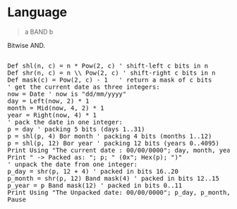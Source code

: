 # Language

> a BAND b

Bitwise AND.

<pre>

Def shl(n, c) = n * Pow(2, c) ' shift-left c bits in n
Def shr(n, c) = n \\ Pow(2, c) ' shift-right c bits in n
Def mask(c) = Pow(2, c) - 1   ' return a mask of c bits
' get the current date as three integers:
now = Date ' now is "dd/mm/yyyy"
day = Left(now, 2) * 1
month = Mid(now, 4, 2) * 1
year = Right(now, 4) * 1
' pack the date in one integer:
p = day ' packing 5 bits (days 1..31)
p = shl(p, 4) Bor month ' packing 4 bits (months 1..12)
p = shl(p, 12) Bor year ' packing 12 bits (years 0..4095)
Print Using "The current date : 00/00/0000"; day, month, year;
Print " -> Packed as: "; p; " (0x"; Hex(p); ")"
' unpack the date from one integer:
p_day = shr(p, 12 + 4) ' packed in bits 16..20
p_month = shr(p, 12) Band mask(4) ' packed in bits 12..15
p_year = p Band mask(12) ' packed in bits 0..11
Print Using "The Unpacked date: 00/00/0000"; p_day, p_month, p_year;
Pause

</pre>


